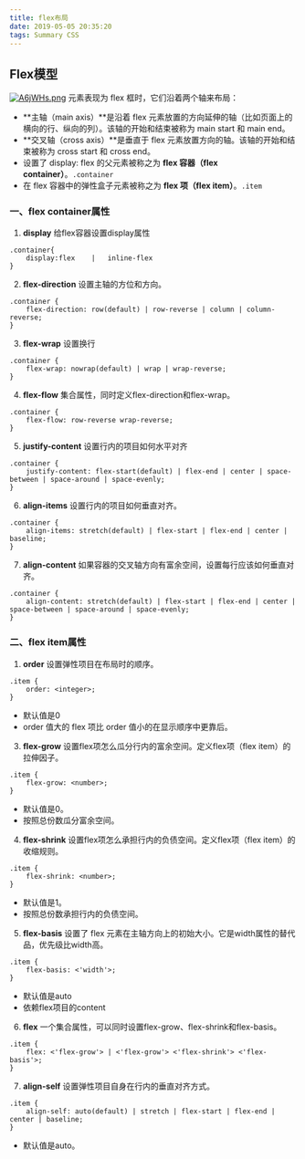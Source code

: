 ```yaml
---
title: flex布局
date: 2019-05-05 20:35:20
tags: Summary CSS
---
```

##  Flex模型
[![A6jWHs.png](https://s2.ax1x.com/2019/04/02/A6jWHs.png)](https://imgchr.com/i/A6jWHs)
元素表现为 flex 框时，它们沿着两个轴来布局：
- **主轴（main axis）**是沿着 flex 元素放置的方向延伸的轴（比如页面上的横向的行、纵向的列）。该轴的开始和结束被称为 main start 和 main end。
- **交叉轴（cross axis）**是垂直于 flex 元素放置方向的轴。该轴的开始和结束被称为 cross start 和 cross end。
- 设置了 display: flex 的父元素被称之为 **flex 容器（flex container）**。`.container`
- 在 flex 容器中的弹性盒子元素被称之为 **flex 项（flex item）**。`.item`

### 一、flex container属性

1. **display**
	给flex容器设置display属性
	
```
.container{
	display:flex	|	inline-flex
}
```

2. **flex-direction**
设置主轴的方位和方向。

```
.container {
    flex-direction: row(default) | row-reverse | column | column-reverse;
}
```

3. **flex-wrap**
设置换行

```
.container {
    flex-wrap: nowrap(default) | wrap | wrap-reverse;
}
```

4. **flex-flow**
集合属性，同时定义flex-direction和flex-wrap。

```
.container {
    flex-flow: row-reverse wrap-reverse;
}
```

5. **justify-content**
设置行内的项目如何水平对齐

```
.container {
    justify-content: flex-start(default) | flex-end | center | space-between | space-around | space-evenly;
}
```

6. **align-items**
设置行内的项目如何垂直对齐。

```
.container {
    align-items: stretch(default) | flex-start | flex-end | center | baseline;
}
```

7. **align-content**
如果容器的交叉轴方向有富余空间，设置每行应该如何垂直对齐。

```
.container {
    align-content: stretch(default) | flex-start | flex-end | center | space-between | space-around | space-evenly;
}
```

### 二、flex item属性
1. **order**
设置弹性项目在布局时的顺序。

```
.item {
    order: <integer>;
}
```

- 默认值是0
- order 值大的 flex 项比 order 值小的在显示顺序中更靠后。

3. **flex-grow**
设置flex项怎么瓜分行内的富余空间。定义flex项（flex item）的拉伸因子。

```
.item {
    flex-grow: <number>; 
}
```

- 默认值是0。
- 按照总份数瓜分富余空间。

4. **flex-shrink**
设置flex项怎么承担行内的负债空间。定义flex项（flex item）的收缩规则。

```
.item {
    flex-shrink: <number>; 
}
```

- 默认值是1。
- 按照总份数承担行内的负债空间。

5. **flex-basis**
设置了 flex 元素在主轴方向上的初始大小。它是width属性的替代品，优先级比width高。

```
.item {
    flex-basis: <'width'>;
}
```

- 默认值是auto
- 依赖flex项目的content

6. **flex**
一个集合属性，可以同时设置flex-grow、flex-shrink和flex-basis。

```
.item {
    flex: <'flex-grow'> | <'flex-grow'> <'flex-shrink'> <'flex-basis'>;
}
```

7. **align-self**
设置弹性项目自身在行内的垂直对齐方式。

```
.item {
    align-self: auto(default) | stretch | flex-start | flex-end | center | baseline;
}
```

- 默认值是auto。
